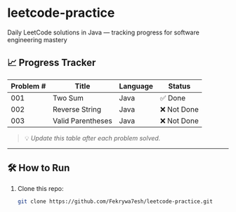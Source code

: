 # leetcode-practice
Daily LeetCode solutions in Java — tracking progress for software engineering mastery
## 📈 Progress Tracker

| Problem # | Title           | Language | Status     |
|-----------|-----------------|----------|------------|
| 001       | Two Sum         | Java     | ✅ Done |
| 002       | Reverse String  | Java     | ❌ Not Done |
| 003       | Valid Parentheses | Java   | ❌ Not Done |

> 💡 *Update this table after each problem solved.*

---

## 🛠 How to Run

1. Clone this repo:  
   ```bash
   git clone https://github.com/Fekrywa7esh/leetcode-practice.git
